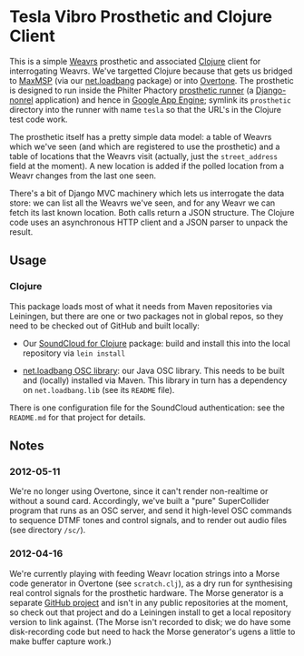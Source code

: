 # Tesla Vibro Prosthetic and Clojure Client

This is a simple [Weavrs][weavrs] prosthetic and associated
[Clojure][clojure] client for interrogating Weavrs. We've targetted
Clojure because that gets us bridged to [MaxMSP][max] (via our
[net.loadbang][nlclojure] package) or into [Overtone][overtone]. The
prosthetic is designed to run inside the Philter Phactory [prosthetic
runner][runner] (a [Django-nonrel][djnr] application) and hence in
[Google App Engine][gae]; symlink its `prosthetic` directory into the
runner with name `tesla` so that the URL's in the Clojure test code
work.

The prosthetic itself has a pretty simple data model: a table of
Weavrs which we've seen (and which are registered to use the
prosthetic) and a table of locations that the Weavrs visit (actually,
just the `street_address` field at the moment). A new location is
added if the polled location from a Weavr changes from the last one
seen.

There's a bit of Django MVC machinery which lets us interrogate the
data store: we can list all the Weavrs we've seen, and for any Weavr
we can fetch its last known location. Both calls return a JSON
structure. The Clojure code uses an asynchronous HTTP client and a
JSON parser to unpack the result.

## Usage

### Clojure

This package loads most of what it needs from Maven repositories via
Leiningen, but there are one or two packages not in global repos, so
they need to be checked out of GitHub and built locally:

- Our [SoundCloud for Clojure][clojure-soundcloud] package: build and
  install this into the local repository via `lein install`

- [net.loadbang OSC library][net.loadbang.osc]: our Java OSC
  library. This needs to be built and (locally) installed via
  Maven. This library in turn has a dependency on `net.loadbang.lib`
  (see its `README` file).

There is one configuration file for the SoundCloud authentication: see
the `README.md` for that project for details.

## Notes

### 2012-05-11

We're no longer using Overtone, since it can't render non-realtime or
without a sound card. Accordingly, we've built a "pure" SuperCollider
program that runs as an OSC server, and send it high-level OSC
commands to sequence DTMF tones and control signals, and to render out
audio files (see directory `/sc/`).

### 2012-04-16

We're currently playing with feeding Weavr location strings into a
Morse code generator in Overtone (see `scratch.clj`), as a dry run for
synthesising real control signals for the prosthetic hardware. The
Morse generator is a separate [GitHub project][morse] and isn't in any
public repositories at the moment, so check out that project and do a
Leiningen install to get a local repository version to link
against. (The Morse isn't recorded to disk; we do have some
disk-recording code but need to hack the Morse generator's ugens a
little to make buffer capture work.)

[weavrs]: http://www.weavrs.com
[clojure]: http://clojure.org
[clojure-soundcloud]: https://github.com/cassiel/clojure-soundcloud
[net.loadbang.osc]: https://github.com/cassiel/net.loadbang.osc
[max]: http://cycling74.com/products/max/
[overtone]: http://overtone.github.com/
[nlclojure]: https://github.com/cassiel/net.loadbang.clojure
[runner]: https://github.com/philterphactory/prosthetic-runner
[djnr]: http://www.allbuttonspressed.com/projects/django-nonrel
[gae]: https://developers.google.com/appengine/
[morse]: https://github.com/cassiel/overtone-morse
